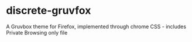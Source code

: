 # discrete-gruvfox
A Gruvbox theme for Firefox, implemented through chrome CSS - includes Private Browsing only file

